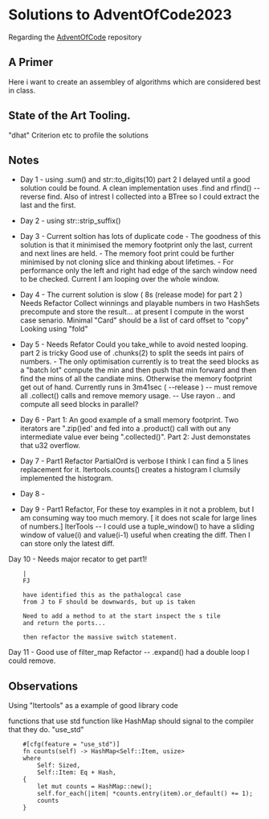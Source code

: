 # Solutions to AdventOfCode2023

Regarding the [AdventOfCode](https://adventofcode.com/) repository

## A Primer

Here i want to create an assembley of algorithms which are considered best in class.

##  State of the Art Tooling.

"dhat" Criterion etc to profile the solutions

## Notes

- Day  1 - using .sum() and str::to_digits(10)
           part 2
           I delayed until a good solution could be found.
           A clean implementation uses .find and rfind() -- reverse find.
           Also of intrest I collected into a BTree so I could extract the
           last and the first.

- Day  2 - using str::strip_suffix()

- Day  3 - Current soltion has lots of duplicate code
            - The goodness of this solution is that it minimised the memory footprint
              only the last, current and next lines are held.
            - The memory foot print could be further minimised by not cloning slice and
              thinking about lifetimes.
            - For performance only the left and right had edge of the sarch window need to
              be checked. Current I am looping over the whole window.

- Day  4 - The current solution is slow ( 8s (release mode) for part 2 )
           Needs Refactor
                Collect winnings and playable numbers in two HashSets
                precompute and store the result... at present I compute in the worst case senario.
                Minimal "Card" should be a list of card offset to "copy"
                Looking using "fold"

- Day  5 - Needs Refator
              Could you take_while to avoid nested looping.
              part 2 is tricky
              Good use of .chunks(2) to split the seeds int pairs of numbers.
              - The only optimisation currently is to treat the seed blocks
              as a "batch lot" compute the min and then push that min forward and then find
              the mins of all the candiate mins. Otherwise the memory footprint get out of hand.
              Currently runs in 3m41sec ( --release )
               -- must remove all .collect() calls and remove memory usage.
               -- Use rayon .. and compute all seed blocks in parallel?

- Day  6 - Part 1: An good example of a small memory footprint.
            Two iterators are ".zip()ed' and fed into a .product() call with out any
            intermediate value ever being ".collected()".
            Part 2: Just demonstates that u32 overflow.

- Day  7 - Part1 Refactor PartialOrd is verbose
           I think I can find a 5 lines replacement for it.
           Itertools.counts() creates a histogram I clumsily implemented
           the histogram.

- Day  8 -

- Day  9 - Part1 Refactor,
           For these toy examples in it not a problem, but I am consuming way too much memory. [ it does not scale for large lines of numbers.]
           IterTools -- I could use a tuple_window() to have a sliding window
           of value(i) and value(i-1) useful when creating the diff.
           Then I can store only the latest diff.

Day 10 - Needs major recator to get part1!

        |
        FJ

        have identified this as the pathalogcal case
        from J to F should be downwards, but up is taken

        Need to add a method to at the start inspect the s tile
        and return the ports...

        then refactor the massive switch statement.

Day 11 - Good use of filter_map
         Refactor -- .expand() had a double loop I could remove.

## Observations

Using "Itertools" as a example of good library code

functions that use std function like HashMap should signal to the compiler that they do. "use_std"

```rustlang
    #[cfg(feature = "use_std")]
    fn counts(self) -> HashMap<Self::Item, usize>
    where
        Self: Sized,
        Self::Item: Eq + Hash,
    {
        let mut counts = HashMap::new();
        self.for_each(|item| *counts.entry(item).or_default() += 1);
        counts
    }
```